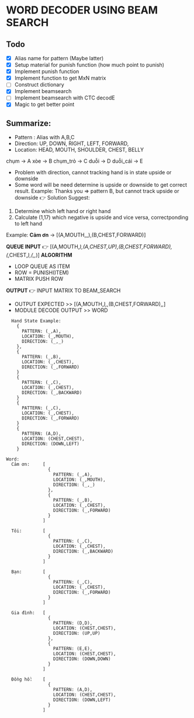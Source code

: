 # WORD DECODER USING BEAM SEARCH

## Todo
- [X] Alias name for pattern (Maybe latter)
- [X] Setup material for punish function (how much point to punish)
- [X] Implement punish function 
- [X] Implement function to get MxN matrix
- [ ] Construct dictionary
- [X] Implement beamsearch
- [ ] Implement beamsearch with CTC decodE
- [X] Magic to get better point

## Summarize:
- Pattern : Alias with A,B,C
- Direction: UP, DOWN, RIGHT, LEFT, FORWARD,
- Location: HEAD, MOUTH, SHOULDER, CHEST, BELLY

chụm -> A
xòe  -> B
chụm_trỏ -> C
duỗi ->   D
duỗi_cái -> E

- Problem with direction, cannot tracking hand is in state upside or downside
- Some word will be need determine is upside or downside to get correct result. Example: Thanks you => pattern B, but cannot track upside or downside
👉 Solution Suggest: 
1. Determine which left hand or right hand
2. Calculate (1,17) which negative is upside and vice versa, correctponding to left hand

Example: **Cảm ơn** -> [(A,MOUTH,_),(B,CHEST,FORWARD)]

**QUEUE INPUT** 👉 [(A,MOUTH,_),(A,CHEST,UP),(B,CHEST,FORWARD),(_,CHEST,_),(_,_,_)]
**ALGORITHM**
- LOOP QUEUE AS ITEM
- ROW = PUNISH(ITEM)
- MATRIX PUSH ROW

**OUTPUT** 👉 INPUT MATRIX TO BEAM_SEARCH
- OUTPUT EXPECTED >> [(A,MOUTH,_),_,(B,CHEST,FORWARD),_,_]
- MODULE DECODE OUTPUT >> WORD

```
  Hand State Example:
    { 
      PATTERN: (_,A),
      LOCATION: (_,MOUTH),
      DIRECTION: (_,_) 
    },
    { 
      PATTERN: (_,B),
      LOCATION: (_,CHEST),
      DIRECTION: (_,FORWARD) 
    }
    { 
      PATTERN: (_,C),
      LOCATION: (_,CHEST),
      DIRECTION: (_,BACKWARD) 
    }
    { 
      PATTERN: (_,C),
      LOCATION: (_,CHEST),
      DIRECTION: (_,FORWARD) 
    }
    {
      PATTERN: (A,D),
      LOCATION: (CHEST,CHEST),
      DIRECTION: (DOWN,LEFT)
    }
```




```
Word:
  Cảm ơn:     [
                { 
                  PATTERN: (_,A),
                  LOCATION: (_,MOUTH),
                  DIRECTION: (_,_) 
                },
                { 
                  PATTERN: (_,B),
                  LOCATION: (_,CHEST),
                  DIRECTION: (_,FORWARD) 
                }
              ]

  Tôi:        [
                { 
                  PATTERN: (_,C),
                  LOCATION: (_,CHEST),
                  DIRECTION: (_,BACKWARD) 
                }
              ]

  Bạn:        [
                { 
                  PATTERN: (_,C),
                  LOCATION: (_,CHEST),
                  DIRECTION: (_,FORWARD) 
                }
              ]

  Gia đình:   [
                {
                  PATTERN: (D,D),
                  LOCATION: (CHEST,CHEST),
                  DIRECTION: (UP,UP)
                },
                {
                  PATTERN: (E,E),
                  LOCATION: (CHEST,CHEST),
                  DIRECTION: (DOWN,DOWN)
                }
              ]

  Đồng hồ:    [
                {
                  PATTERN: (A,D),
                  LOCATION: (CHEST,CHEST),
                  DIRECTION: (DOWN,LEFT)
                }
              ]
